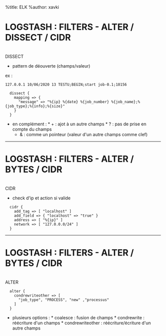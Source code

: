 %title: ELK
%author: xavki


# LOGSTASH : FILTERS - ALTER / DISSECT / CIDR 


<br>
DISSECT

* pattern de déouverte (champs/valeur)

ex : 

```
127.0.0.1 10/06/2020 13 TESTU;BEGIN;start job-0.1;10156
```

```
  dissect {
    mapping => {
      "message" => "%{ip} %{date} %{job_number} %{job_name};%{job_type};%{info};%{size}"
    }
  }
```

* en complément :
		* \+ : ajot à un autre champs
		* \? : pas de prise en compte du champs
    * \& : comme un pointeur (valeur d'un autre champs comme clef)

---------------------------------------------------------------------------------------------------

# LOGSTASH : FILTERS - ALTER / BYTES / CIDR 


<br>
CIDR

* check d'ip et action si valide

```
  cidr {
    add_tag => [ "localhost" ]
    add_field => { "localhost" => "true" }
    address => [ "%{ip}" ]
    network => [ "127.0.0.0/24" ]
  }
```

---------------------------------------------------------------------------------------------------

# LOGSTASH : FILTERS - ALTER / BYTES / CIDR 


<br>
ALTER

```
  alter {
    condrewriteother => [
      "job_type", "PROCESS", "new" ,"processus"
    ]
  }
```

* plusieurs options :
		* coalesce : fusion de champs
		* condrewrite : réécriture d'un champs
		* condrewriteother : réécriture/écriture d'un autre champs
